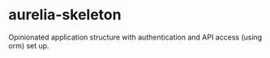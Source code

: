 # aurelia-skeleton
Opinionated application structure with authentication and API access (using orm) set up.
